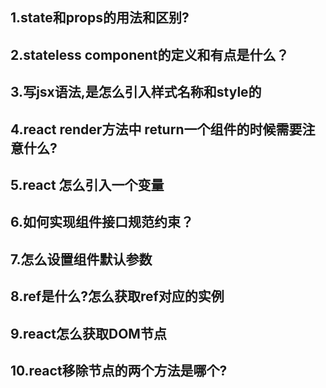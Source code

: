 ##  1.state和props的用法和区别?


##  2.stateless component的定义和有点是什么？

##  3.写jsx语法,是怎么引入样式名称和style的

##  4.react render方法中 return一个组件的时候需要注意什么?

##  5.react 怎么引入一个变量

##  6.如何实现组件接口规范约束？

##  7.怎么设置组件默认参数

##  8.ref是什么?怎么获取ref对应的实例

##  9.react怎么获取DOM节点

##  10.react移除节点的两个方法是哪个?

